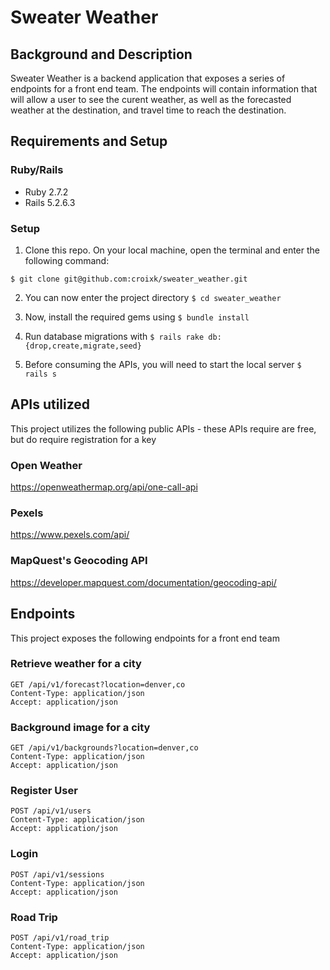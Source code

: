 # Sweater Weather

## Background and Description 

Sweater Weather is a backend application that exposes a series of endpoints for a front end team. The endpoints will contain information that will allow a user to see the curent weather, as well as the forecasted weather at the destination, and travel time to reach the destination. 

## Requirements and Setup
### Ruby/Rails 
- Ruby 2.7.2
- Rails 5.2.6.3
### Setup 
1. Clone this repo. On your local machine, open the terminal and enter the following command:

```
$ git clone git@github.com:croixk/sweater_weather.git
```

2. You can now enter the project directory ```$ cd sweater_weather```

3. Now, install the required gems using ```$ bundle install```

4. Run database migrations with ```$ rails rake db:{drop,create,migrate,seed}```

5. Before consuming the APIs, you will need to start the local server ```$ rails s```

## APIs utilized 
This project utilizes the following public APIs - these APIs require are free, but do require registration for a key
### Open Weather 
https://openweathermap.org/api/one-call-api

### Pexels 
https://www.pexels.com/api/

### MapQuest's Geocoding API
https://developer.mapquest.com/documentation/geocoding-api/

## Endpoints 
This project exposes the following endpoints for a front end team

### Retrieve weather for a city 
```
GET /api/v1/forecast?location=denver,co
Content-Type: application/json
Accept: application/json
```

### Background image for a city 
```
GET /api/v1/backgrounds?location=denver,co
Content-Type: application/json
Accept: application/json
```

### Register User 
```
POST /api/v1/users
Content-Type: application/json
Accept: application/json
```

### Login 
```
POST /api/v1/sessions
Content-Type: application/json
Accept: application/json
```

### Road Trip 
```
POST /api/v1/road_trip
Content-Type: application/json
Accept: application/json
```





